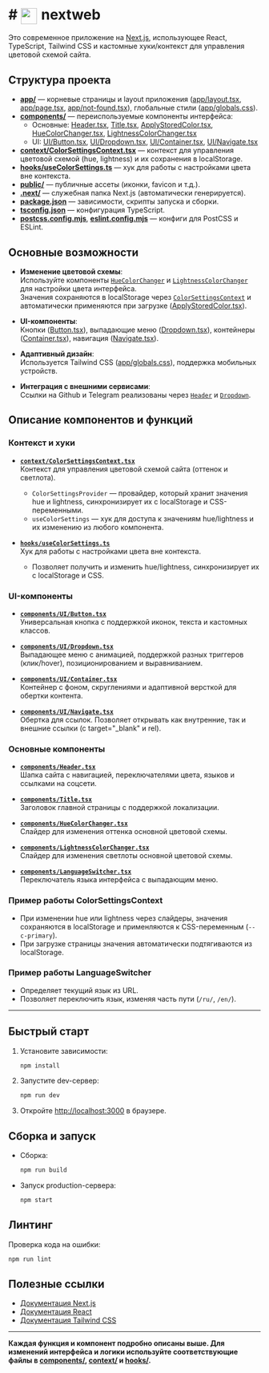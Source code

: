 # # <img src="https://plshchkv.ru/favicon.ico" width="32" style="vertical-align:middle; margin-right:2px;" /> nextweb

Это современное приложение на [Next.js](https://nextjs.org), использующее React, TypeScript, Tailwind CSS и кастомные хуки/контекст для управления цветовой схемой сайта.

## Структура проекта

- **[app/](app/)** — корневые страницы и layout приложения ([app/layout.tsx](app/layout.tsx), [app/page.tsx](app/page.tsx), [app/not-found.tsx](app/not-found.tsx)), глобальные стили ([app/globals.css](app/globals.css)).
- **[components/](components/)** — переиспользуемые компоненты интерфейса:  
  - Основные: [Header.tsx](components/Header.tsx), [Title.tsx](components/Title.tsx), [ApplyStoredColor.tsx](components/ApplyStoredColor.tsx), [HueColorChanger.tsx](components/HueColorChanger.tsx), [LightnessColorChanger.tsx](components/LightnessColorChanger.tsx)
  - UI: [UI/Button.tsx](components/UI/Button.tsx), [UI/Dropdown.tsx](components/UI/Dropdown.tsx), [UI/Container.tsx](components/UI/Container.tsx), [UI/Navigate.tsx](components/UI/Navigate.tsx)
- **[context/ColorSettingsContext.tsx](context/ColorSettingsContext.tsx)** — контекст для управления цветовой схемой (hue, lightness) и их сохранения в localStorage.
- **[hooks/useColorSettings.ts](hooks/useColorSettings.ts)** — хук для работы с настройками цвета вне контекста.
- **[public/](public/)** — публичные ассеты (иконки, favicon и т.д.).
- **[.next/](.next/)** — служебная папка Next.js (автоматически генерируется).
- **[package.json](package.json)** — зависимости, скрипты запуска и сборки.
- **[tsconfig.json](tsconfig.json)** — конфигурация TypeScript.
- **[postcss.config.mjs](postcss.config.mjs)**, **[eslint.config.mjs](eslint.config.mjs)** — конфиги для PostCSS и ESLint.

## Основные возможности

- **Изменение цветовой схемы**:  
  Используйте компоненты [`HueColorChanger`](components/HueColorChanger.tsx) и [`LightnessColorChanger`](components/LightnessColorChanger.tsx) для настройки цвета интерфейса.  
  Значения сохраняются в localStorage через [`ColorSettingsContext`](context/ColorSettingsContext.tsx) и автоматически применяются при загрузке ([ApplyStoredColor.tsx](components/ApplyStoredColor.tsx)).

- **UI-компоненты**:  
  Кнопки ([Button.tsx](components/UI/Button.tsx)), выпадающие меню ([Dropdown.tsx](components/UI/Dropdown.tsx)), контейнеры ([Container.tsx](components/UI/Container.tsx)), навигация ([Navigate.tsx](components/UI/Navigate.tsx)).

- **Адаптивный дизайн**:  
  Используется Tailwind CSS ([app/globals.css](app/globals.css)), поддержка мобильных устройств.

- **Интеграция с внешними сервисами**:  
  Ссылки на Github и Telegram реализованы через [`Header`](components/Header.tsx) и [`Dropdown`](components/UI/Dropdown.tsx).

## Описание компонентов и функций

### Контекст и хуки

- **[`context/ColorSettingsContext.tsx`](context/ColorSettingsContext.tsx)**  
  Контекст для управления цветовой схемой сайта (оттенок и светлота).  
  - `ColorSettingsProvider` — провайдер, который хранит значения hue и lightness, синхронизирует их с localStorage и CSS-переменными.
  - `useColorSettings` — хук для доступа к значениям hue/lightness и их изменению из любого компонента.

- **[`hooks/useColorSettings.ts`](hooks/useColorSettings.ts)**  
  Хук для работы с настройками цвета вне контекста.  
  - Позволяет получить и изменить hue/lightness, синхронизирует их с localStorage и CSS.

### UI-компоненты

- **[`components/UI/Button.tsx`](components/UI/Button.tsx)**  
  Универсальная кнопка с поддержкой иконок, текста и кастомных классов.

- **[`components/UI/Dropdown.tsx`](components/UI/Dropdown.tsx)**  
  Выпадающее меню с анимацией, поддержкой разных триггеров (клик/hover), позиционированием и выравниванием.

- **[`components/UI/Container.tsx`](components/UI/Container.tsx)**  
  Контейнер с фоном, скруглениями и адаптивной версткой для обертки контента.

- **[`components/UI/Navigate.tsx`](components/UI/Navigate.tsx)**  
  Обертка для ссылок. Позволяет открывать как внутренние, так и внешние ссылки (с target="_blank" и rel).

### Основные компоненты

- **[`components/Header.tsx`](components/Header.tsx)**  
  Шапка сайта с навигацией, переключателями цвета, языков и ссылками на соцсети.

- **[`components/Title.tsx`](components/Title.tsx)**  
  Заголовок главной страницы с поддержкой локализации.

- **[`components/HueColorChanger.tsx`](components/HueColorChanger.tsx)**  
  Слайдер для изменения оттенка основной цветовой схемы.

- **[`components/LightnessColorChanger.tsx`](components/LightnessColorChanger.tsx)**  
  Слайдер для изменения светлоты основной цветовой схемы.

- **[`components/LanguageSwitcher.tsx`](components/LanguageSwitcher.tsx)**  
  Переключатель языка интерфейса с выпадающим меню.

### Пример работы ColorSettingsContext

- При изменении hue или lightness через слайдеры, значения сохраняются в localStorage и применляются к CSS-переменным (`--c-primary`).
- При загрузке страницы значения автоматически подтягиваются из localStorage.

### Пример работы LanguageSwitcher

- Определяет текущий язык из URL.
- Позволяет переключить язык, изменяя часть пути (`/ru/`, `/en/`).

---

## Быстрый старт

1. Установите зависимости:
    ```sh
    npm install
    ```
2. Запустите dev-сервер:
    ```sh
    npm run dev
    ```
3. Откройте [http://localhost:3000](http://localhost:3000) в браузере.

## Сборка и запуск

- Сборка:  
  ```sh
  npm run build
  ```
- Запуск production-сервера:  
  ```sh
  npm start
  ```

## Линтинг

Проверка кода на ошибки:
```sh
npm run lint
```

## Полезные ссылки

- [Документация Next.js](https://nextjs.org/docs)
- [Документация React](https://react.dev/)
- [Документация Tailwind CSS](https://tailwindcss.com/)

---

**Каждая функция и компонент подробно описаны выше. Для изменений интерфейса и логики используйте соответствующие файлы в [components/](components/), [context/](context/) и [hooks/](hooks/).**

